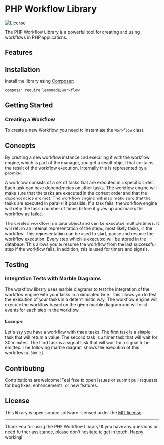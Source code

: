# PHP Workflow Library

[![License](https://img.shields.io/badge/license-MIT-blue.svg)](https://opensource.org/licenses/MIT)

The PHP Workflow Library is a powerful tool for creating and using workflows in PHP applications. 

## Features



## Installation

Install the library using [Composer](https://getcomposer.org/):

```bash
composer require lemonade/workflow
```

## Getting Started

### Creating a Workflow

To create a new Workflow, you need to instantiate the `Workflow` class:

## Concepts

By creating a new workflow instance and executing it with the workflow engine, which is part of the manager,
you get a result object that contains the result of the workflow execution. Internally this is represented by a promise.

A workflow consists of a set of tasks that are executed in a specific order. Each task can have dependencies on other
tasks. The workflow engine will make sure that the tasks are executed in the correct order and that the dependencies are
met. The workflow engine will also make sure that the tasks are executed in parallel if possible. If a task fails, the
workflow engine will retry the task a number of times before it gives up and marks the workflow as failed.

The created workflow is a data object and can be executed multiple times. It will return an internal representation of
the steps, most likely tasks, in the workflow. This representation can be used to start, pause and resume the workflow
execution. Every step which is executed will be stored in the database. This allows you to resume the workflow from the
last successful step if the workflow fails. In addition, this is used for timers and signals. 

## Testing

### Integration Tests with Marble Diagrams

The workflow library uses marble diagrams to test the integration of the workflow engine with your tasks in a simulated
time. This allows you to test the execution of your tasks in a deterministic way. The workflow engine will execute the
workflow based on the given marble diagram and will emit events for each step in the workflow. 

#### Example

Let's say you have a workflow with three tasks. The first task is a simple task that will return a value. The second task
is a timer task that will wait for 30 minutes. The third task is a signal task that will wait for a signal
to be emitted. The following marble diagram shows the execution of this workflow: `a 30m b|`.

## Contributing

Contributions are welcome! Feel free to open issues or submit pull requests for bug fixes, enhancements, or new
features.

## License

This library is open-source software licensed under the [MIT license](https://opensource.org/licenses/MIT).

---

Thank you for using the PHP Workflow Library! If you have any questions or need further assistance, please don't
hesitate to get in touch. Happy working!
